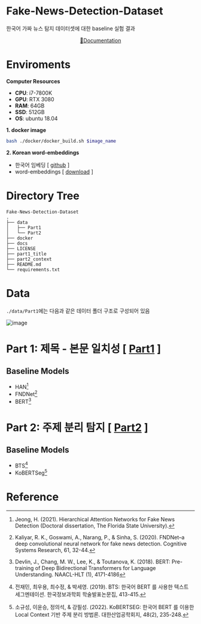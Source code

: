 # Fake-News-Detection-Dataset

한국어 가짜 뉴스 탐지 데이터셋에 대한 baseline 실험 결과

<div align="center">

[📘Documentation](https://tootouch.github.io/Fake-News-Detection-Dataset/)

</div>

# Enviroments

**Computer Resources**
- **CPU**: i7-7800K
- **GPU**: RTX 3080
- **RAM**: 64GB
- **SSD**: 512GB
- **OS**: ubuntu 18.04

**1. docker image**

```bash
bash ./docker/docker_build.sh $image_name
```


**2. Korean word-embeddings**

- 한국어 임베딩 [ [github](https://github.com/ratsgo/embedding) ]
- word-embeddings [ [download](https://drive.google.com/file/d/1FeGIbSz2E1A63JZP_XIxnGaSRt7AhXFf/view) ]


# Directory Tree

```
Fake-News-Detection-Dataset
.
├── data
│   ├── Part1
│   └── Part2
├── docker
├── docs
├── LICENSE
├── part1_title
├── part2_context
├── README.md
└── requirements.txt

```

# Data

`./data/Part1`에는 다음과 같은 데이터 폴더 구조로 구성되어 있음

![image](https://user-images.githubusercontent.com/37654013/207876089-16a0e88d-5fba-4aad-9654-521505a9e370.png)


# Part 1: 제목 - 본문 일치성 [ [Part1]() ]

## Baseline Models

- HAN[^1]
- FNDNet[^2]
- BERT[^3]

# Part 2: 주제 분리 탐지 [ [Part2]() ]
## Baseline Models

- BTS[^4]
- KoBERTSeg[^5]


# Reference

[^1]: Jeong, H. (2021). Hierarchical Attention Networks for Fake News Detection (Doctoral dissertation, The Florida State University).
[^2]: Kaliyar, R. K., Goswami, A., Narang, P., & Sinha, S. (2020). FNDNet–a deep convolutional neural network for fake news detection. Cognitive Systems Research, 61, 32-44.
[^3]: Devlin, J., Chang, M. W., Lee, K., & Toutanova, K. (2018). BERT: Pre-training of Deep Bidirectional Transformers for Language Understanding. NAACL-HLT (1), 4171-4186
[^4]: 전재민, 최우용, 최수정, & 박세영. (2019). BTS: 한국어 BERT 를 사용한 텍스트 세그멘테이션. 한국정보과학회 학술발표논문집, 413-415.
[^5]: 소규성, 이윤승, 정의석, & 강필성. (2022). KoBERTSEG: 한국어 BERT 를 이용한 Local Context 기반 주제 분리 방법론. 대한산업공학회지, 48(2), 235-248. 
